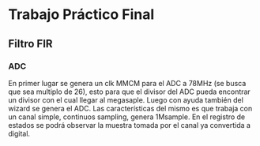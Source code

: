 # Trabajo Práctico Final

## Filtro FIR

### ADC

En primer lugar se genera un clk MMCM para el ADC a 78MHz (se busca que sea multiplo de 26), esto para que el divisor del ADC pueda encontrar un divisor con el cual llegar al megasaple. Luego con ayuda también del wizard se genera el ADC. Las características del mismo es que trabaja con un canal simple, continuos sampling, genera 1Msample.
En el registro de estados se podrá observar la muestra tomada por el canal ya convertida a digital.